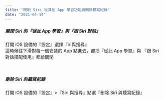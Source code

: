 ```yaml
---
title: "限制 Siri 從其他 App 學習功能與刪除聽寫紀錄"
date: "2021-04-14"
---
```


##### 關閉 Siri 的『從此 App 學習』與『跟 Siri 對話』

打開 iOS 設備的『設定』選擇『iri與搜尋』  
這時候往下滑對每一個安裝的 App 點進去，都把『從此 App 學習』與 『跟 Siri 對話搭配使用』都給關閉  

</br>

##### 刪除  Siri 的聽寫紀錄

打開 iOS 設備的『設定』>『Siri 與搜尋』點選『刪除 Siri 與聽寫紀錄』

